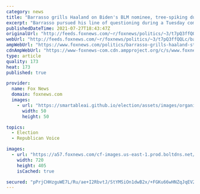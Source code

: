 ```yaml
---
category: news
title: "Barrasso grills Haaland on Biden's BLM nominee, tree-spiking during hearing"
excerpt: "Barrasso pursued his line of questioning during a Tuesday committee hearing on the president’s Department of Interior budget request."
publishedDateTime: 2021-07-27T18:43:47Z
originalUrl: "http://feeds.foxnews.com/~r/foxnews/politics/~3/t7pQ3ffQQLc/barrasso-grills-haaland-stone-manning"
webUrl: "http://feeds.foxnews.com/~r/foxnews/politics/~3/t7pQ3ffQQLc/barrasso-grills-haaland-stone-manning"
ampWebUrl: "https://www.foxnews.com/politics/barrasso-grills-haaland-stone-manning.amp"
cdnAmpWebUrl: "https://www-foxnews-com.cdn.ampproject.org/c/s/www.foxnews.com/politics/barrasso-grills-haaland-stone-manning.amp"
type: article
quality: 173
heat: 173
published: true

provider:
  name: Fox News
  domain: foxnews.com
  images:
    - url: "https://smartableai.github.io/election/assets/images/organizations/foxnews.com-50x50.jpg"
      width: 50
      height: 50

topics:
  - Election
  - Republican Voice

images:
  - url: "https://a57.foxnews.com/cf-images.us-east-1.prod.boltdns.net/v1/static/694940094001/345bd750-f595-4b27-94c7-a3e55f0b3d44/b8dd0d8b-c53a-45f3-ab9d-4ef7f5d16684/1280x720/match/720/405/image.jpg?ve=1&tl=1"
    width: 720
    height: 405
    isCached: true

secured: "pPrjCHHzguWE7L/Ru/ae+I2RbvtJ/StYMSiOn1dwB2x/+FGKu66wHNZqJqEV2msmv/0a3d6z2oldh/RyVxkvnsCHPhpeUb4uN+TPYbY6u/xEFnTmADzVL4LqT2mMHy2RJBY1kNpmX2n6AlnttffRAAiZ4YnJb5zeNYhip0ALdriHVQlccRn3HVlNo5swMRje51e2h6KA1r+W0wrEry0J34wfpM+w27vaY5EcPbCyckKOwDSTw0EhdKJZn6wmnVh9ZU20UHysvbtKdpYTaC/rfQGfYOiSTY8Rm360fBdJFHClnJi6LOxOpmQIR65VlaqXzy6i9LQB2jhv96VXVZhugERRXb0xiHB9osVKqnAd5WI=;MI1psKQCvXDsQzEI2H4v+g=="
---
```


